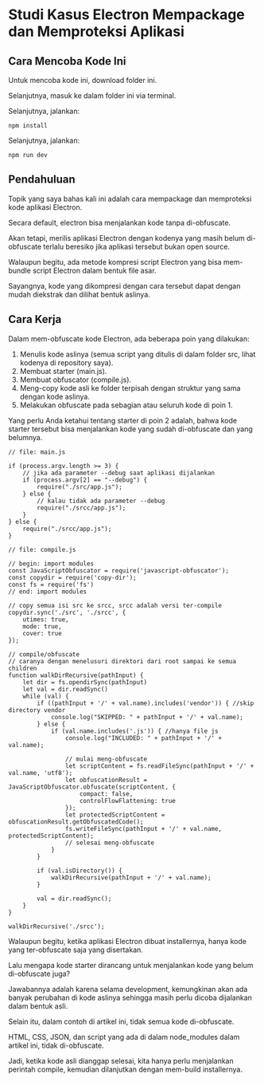 # Studi Kasus Electron Mempackage dan Memproteksi Aplikasi

## Cara Mencoba Kode Ini

Untuk mencoba kode ini, download folder ini.

Selanjutnya, masuk ke dalam folder ini via terminal.

Selanjutnya, jalankan:

```
npm install
```

 Selanjutnya, jalankan:

```
npm run dev
```

## Pendahuluan

Topik yang saya bahas kali ini adalah cara mempackage dan memproteksi kode aplikasi Electron.

Secara default, electron bisa menjalankan kode tanpa di-obfuscate.

Akan tetapi, merilis aplikasi Electron dengan kodenya yang masih belum di-obfuscate terlalu beresiko jika aplikasi tersebut bukan open source.

Walaupun begitu, ada metode kompresi script Electron yang bisa mem-bundle script Electron dalam bentuk file asar.

Sayangnya, kode yang dikompresi dengan cara tersebut dapat dengan mudah diekstrak dan dilihat bentuk aslinya.

## Cara Kerja

Dalam mem-obfuscate kode Electron, ada beberapa poin yang dilakukan:

1. Menulis kode aslinya (semua script yang ditulis di dalam folder src, lihat kodenya di repository saya).
2. Membuat starter (main.js).
3. Membuat obfuscator (compile.js).
4. Meng-copy kode asli ke folder terpisah dengan struktur yang sama dengan kode aslinya.
5. Melakukan obfuscate pada sebagian atau seluruh kode di poin 1.

Yang perlu Anda ketahui tentang starter di poin 2 adalah, bahwa kode starter tersebut bisa menjalankan kode yang sudah di-obfuscate dan yang belumnya.

```
// file: main.js

if (process.argv.length >= 3) { 
	// jika ada parameter --debug saat aplikasi dijalankan
    if (process.argv[2] == "--debug") {
        require("./src/app.js");
    } else {
    	// kalau tidak ada parameter --debug
        require("./srcc/app.js");
    }
} else {
    require("./srcc/app.js");
}
```

```
// file: compile.js

// begin: import modules
const JavaScriptObfuscator = require('javascript-obfuscator');
const copydir = require('copy-dir');
const fs = require('fs')
// end: import modules

// copy semua isi src ke srcc, srcc adalah versi ter-compile
copydir.sync('./src', './srcc', {
    utimes: true,
    mode: true,
    cover: true
});

// compile/obfuscate
// caranya dengan menelusuri direktori dari root sampai ke semua children
function walkDirRecursive(pathInput) {
    let dir = fs.opendirSync(pathInput)
    let val = dir.readSync()
    while (val) {
        if ((pathInput + '/' + val.name).includes('vendor')) { //skip directory vendor
            console.log("SKIPPED: " + pathInput + '/' + val.name);
        } else {
            if (val.name.includes('.js')) { //hanya file js
                console.log("INCLUDED: " + pathInput + '/' + val.name);
                
                // mulai meng-obfuscate
                let scriptContent = fs.readFileSync(pathInput + '/' + val.name, 'utf8');
                let obfuscationResult = JavaScriptObfuscator.obfuscate(scriptContent, {
                    compact: false,
                    controlFlowFlattening: true
                });
                let protectedScriptContent = obfuscationResult.getObfuscatedCode();
                fs.writeFileSync(pathInput + '/' + val.name, protectedScriptContent);
                // selesai meng-obfuscate
            }
        }

        if (val.isDirectory()) {
            walkDirRecursive(pathInput + '/' + val.name);
        }

        val = dir.readSync();
    }
}

walkDirRecursive('./srcc');
```

Walaupun begitu, ketika aplikasi Electron dibuat installernya, hanya kode yang ter-obfuscate saja yang disertakan.

Lalu mengapa kode starter dirancang untuk menjalankan kode yang belum di-obfuscate juga?

Jawabannya adalah karena selama development, kemungkinan akan ada banyak perubahan di kode aslinya sehingga masih perlu dicoba dijalankan dalam bentuk asli.

Selain itu, dalam contoh di artikel ini, tidak semua kode di-obfuscate.

HTML, CSS, JSON, dan script yang ada di dalam node_modules dalam artikel ini, tidak di-obfuscate.

Jadi, ketika kode asli dianggap selesai, kita hanya perlu menjalankan perintah compile, kemudian dilanjutkan dengan mem-build installernya.
